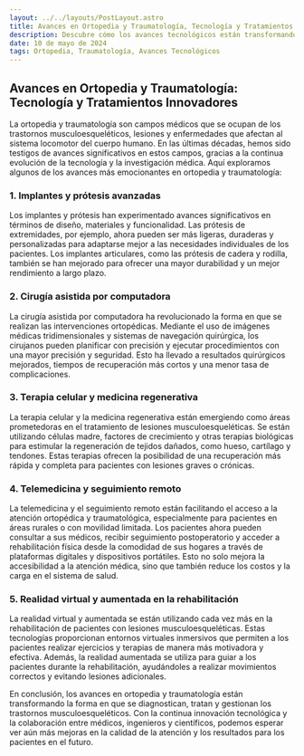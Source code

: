 ```yaml
---
layout: ../../layouts/PostLayout.astro
title: Avances en Ortopedia y Traumatología, Tecnología y Tratamientos Innovadores
description: Descubre cómo los avances tecnológicos están transformando la ortopedia y traumatología, mejorando los tratamientos y la recuperación de los pacientes.
date: 10 de mayo de 2024
tags: Ortopedia, Traumatología, Avances Tecnológicos
---
```


## Avances en Ortopedia y Traumatología: Tecnología y Tratamientos Innovadores

La ortopedia y traumatología son campos médicos que se ocupan de los trastornos musculoesqueléticos, lesiones y enfermedades que afectan al sistema locomotor del cuerpo humano. En las últimas décadas, hemos sido testigos de avances significativos en estos campos, gracias a la continua evolución de la tecnología y la investigación médica. Aquí exploramos algunos de los avances más emocionantes en ortopedia y traumatología:

### 1. **Implantes y prótesis avanzadas**
Los implantes y prótesis han experimentado avances significativos en términos de diseño, materiales y funcionalidad. Las prótesis de extremidades, por ejemplo, ahora pueden ser más ligeras, duraderas y personalizadas para adaptarse mejor a las necesidades individuales de los pacientes. Los implantes articulares, como las prótesis de cadera y rodilla, también se han mejorado para ofrecer una mayor durabilidad y un mejor rendimiento a largo plazo.

### 2. **Cirugía asistida por computadora**
La cirugía asistida por computadora ha revolucionado la forma en que se realizan las intervenciones ortopédicas. Mediante el uso de imágenes médicas tridimensionales y sistemas de navegación quirúrgica, los cirujanos pueden planificar con precisión y ejecutar procedimientos con una mayor precisión y seguridad. Esto ha llevado a resultados quirúrgicos mejorados, tiempos de recuperación más cortos y una menor tasa de complicaciones.

### 3. **Terapia celular y medicina regenerativa**
La terapia celular y la medicina regenerativa están emergiendo como áreas prometedoras en el tratamiento de lesiones musculoesqueléticas. Se están utilizando células madre, factores de crecimiento y otras terapias biológicas para estimular la regeneración de tejidos dañados, como hueso, cartílago y tendones. Estas terapias ofrecen la posibilidad de una recuperación más rápida y completa para pacientes con lesiones graves o crónicas.

### 4. **Telemedicina y seguimiento remoto**
La telemedicina y el seguimiento remoto están facilitando el acceso a la atención ortopédica y traumatológica, especialmente para pacientes en áreas rurales o con movilidad limitada. Los pacientes ahora pueden consultar a sus médicos, recibir seguimiento postoperatorio y acceder a rehabilitación física desde la comodidad de sus hogares a través de plataformas digitales y dispositivos portátiles. Esto no solo mejora la accesibilidad a la atención médica, sino que también reduce los costos y la carga en el sistema de salud.

### 5. **Realidad virtual y aumentada en la rehabilitación**
La realidad virtual y aumentada se están utilizando cada vez más en la rehabilitación de pacientes con lesiones musculoesqueléticas. Estas tecnologías proporcionan entornos virtuales inmersivos que permiten a los pacientes realizar ejercicios y terapias de manera más motivadora y efectiva. Además, la realidad aumentada se utiliza para guiar a los pacientes durante la rehabilitación, ayudándoles a realizar movimientos correctos y evitando lesiones adicionales.

En conclusión, los avances en ortopedia y traumatología están transformando la forma en que se diagnostican, tratan y gestionan los trastornos musculoesqueléticos. Con la continua innovación tecnológica y la colaboración entre médicos, ingenieros y científicos, podemos esperar ver aún más mejoras en la calidad de la atención y los resultados para los pacientes en el futuro.
